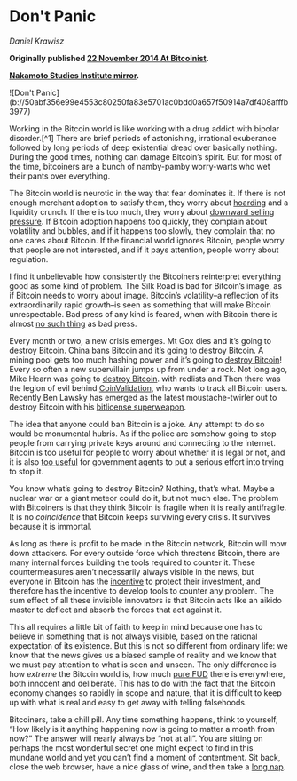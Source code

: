 # Don't Panic

_Daniel Krawisz_

**Originally published [22 November 2014 At Bitcoinist](https://bitcoinist.com/bitcoiners-stop-worrying-about-everything-2/).**

**[Nakamoto Studies Institute mirror](https://nakamotostudies.org/literature/dont-panic/).**

<div class="my-4 text-center">![Don't Panic](b://50abf356e99e4553c80250fa83e5701ac0bdd0a657f50914a7df408afffb3977)</div>



Working in the Bitcoin world is like working with a drug addict with bipolar disorder.[^1] There are brief periods of astonishing, irrational exuberance followed by long periods of deep existential dread over basically nothing. During the good times, nothing can damage Bitcoin’s spirit. But for most of the time, bitcoiners are a bunch of namby-pamby worry-warts who wet their pants over everything.

The Bitcoin world is neurotic in the way that fear dominates it. If there is not enough merchant adoption to satisfy them, they worry about [hoarding](b://01ddfdf72029eb29ae5b36024abf9eb4d2b4ae067a1e1cbc236dacc553395f69) and a liquidity crunch. If there is too much, they worry about [downward selling pressure](b://c82a625c8b30eb8f027181d39cb091434a019370dd6d9c1fe8b2e14819f2e554). If Bitcoin adoption happens too quickly, they complain about volatility and bubbles, and if it happens too slowly, they complain that no one cares about Bitcoin. If the financial world ignores Bitcoin, people worry that people are not interested, and if it pays attention, people worry about regulation.

I find it unbelievable how consistently the Bitcoiners reinterpret everything good as some kind of problem. The Silk Road is bad for Bitcoin’s image, as if Bitcoin needs to worry about image. Bitcoin’s volatility–a reflection of its extraordinarily rapid growth–is seen as something that will make Bitcoin unrespectable. Bad press of any kind is feared, when with Bitcoin there is almost [no such thing](b://44e3f6fb392b10de8d68fcfeb08261dead504d6a365efafa50563fa82b5ec38c) as bad press.

Every month or two, a new crisis emerges. Mt Gox dies and it’s going to destroy Bitcoin. China bans Bitcoin and it’s going to destroy Bitcoin. A mining pool gets too much hashing power and it’s going to [destroy Bitcoin](b://1de6b66c0dc9608885f649667e157fe53d80c2468c34d716e6c61888d7e2f034)! Every so often a new supervillain jumps up from under a rock. Not long ago, Mike Hearn was going to [destroy Bitcoin](https://bitcointalk.org/index.php?topic=333824.0). with redlists and Then there was the legion of evil behind [CoinValidation](http://coinvalidation.com/), who wants to track all Bitcoin users. Recently Ben Lawsky has emerged as the latest moustache-twirler out to destroy Bitcoin with his [bitlicense superweapon](http://www2.itif.org/2014-comments-nysdfs-bitlicenses.pdf).

The idea that anyone could ban Bitcoin is a joke. Any attempt to do so would be monumental hubris. As if the police are somehow going to stop people from carrying private keys around and connecting to the internet. Bitcoin is too useful for people to worry about whether it is legal or not, and it is also [too useful](b://c19046f4ae656c75d37e194438281887873f1d63eb861420925fda1e7fdd4dbc) for government agents to put a serious effort into trying to stop it.

You know what’s going to destroy Bitcoin? Nothing, that’s what. Maybe a nuclear war or a giant meteor could do it, but not much else. The problem with Bitcoiners is that they think Bitcoin is fragile when it is really antifragile. It is no _coincidence_ that Bitcoin keeps surviving every crisis. It survives because it is immortal.

As long as there is profit to be made in the Bitcoin network, Bitcoin will mow down attackers. For every outside force which threatens Bitcoin, there are many internal forces building the tools required to counter it. These countermeasures aren’t necessarily always visible in the news, but everyone in Bitcoin has the [incentive](b://868ba977a5c5e8673fa7599d5db2e46c7df1e9739700cb643d6934c5dfda6dd6) to protect their investment, and therefore has the incentive to develop tools to counter any problem. The sum effect of all these invisible innovators is that Bitcoin acts like an aikido master to deflect and absorb the forces that act against it.

This all requires a little bit of faith to keep in mind because one has to believe in something that is not always visible, based on the rational expectation of its existence. But this is not so different from ordinary life: we know that the news gives us a biased sample of reality and we know that we must pay attention to what is seen and unseen. The only difference is how _extreme_ the Bitcoin world is, how much [pure FUD](https://nakamotoinstitute.org/mempool/everyones-a-scammer/) there is everywhere, both innocent and deliberate. This has to do with the fact that the Bitcoin economy changes so rapidly in scope and nature, that it is difficult to keep up with what is real and easy to get away with telling falsehoods.

Bitcoiners, take a chill pill. Any time something happens, think to yourself, “How likely is it anything happening now is going to matter a month from now?” The answer will nearly always be “not at all”. You are sitting on perhaps the most wonderful secret one might expect to find in this mundane world and yet you can’t find a moment of contentment. Sit back, close the web browser, have a nice glass of wine, and then take a [long nap](b://ee4e67d3192c2b226395141561ad06fbd75b95168dcb8c04fddcd89652040ebd).
